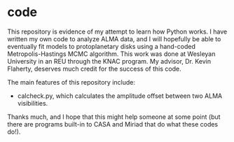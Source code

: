 # code
This repository is evidence of my attempt to learn how Python works. I have written my own code to analyze ALMA data, and
I will hopefully be able to eventually fit models to protoplanetary disks using a hand-coded Metropolis-Hastings MCMC
algorithm. This work was done at Wesleyan University in an REU through the KNAC program. My advisor, Dr. Kevin Flaherty,
deserves much credit for the success of this code.

The main features of this repository include:
  -   calcheck.py, which calculates the amplitude offset between two ALMA visibilities.

Thanks much, and I hope that this might help someone at some point (but there are programs built-in to CASA and Miriad that
do what these codes do!).

